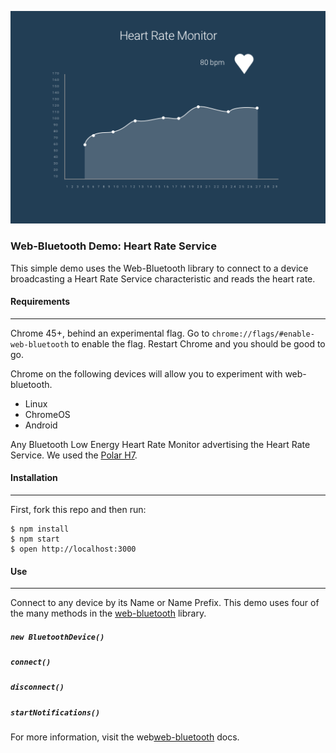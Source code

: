 ![web-bluetooth image](/assets/HRS.png)

### Web-Bluetooth Demo: Heart Rate Service

This simple demo uses the Web-Bluetooth library to connect to a device broadcasting a Heart Rate Service characteristic and reads the heart rate.

#### Requirements
------------
Chrome 45+, behind an experimental flag. Go to `chrome://flags/#enable-web-bluetooth` to enable the flag. Restart Chrome and you should be good to go.

Chrome on the following devices will allow you to experiment with web-bluetooth.
  * Linux      
  * ChromeOS
  * Android

Any Bluetooth Low Energy Heart Rate Monitor advertising the Heart Rate Service. We used the [Polar H7](http://www.amazon.com/Polar-Bluetooth-Fitness-Tracker-XX-Large/dp/B007S088F4/ref=sr_1_1?ie=UTF8&qid=1464890553&sr=8-1&keywords=polar+h7).

#### Installation
------------
First, fork this repo and then run:

```
$ npm install
$ npm start
$ open http://localhost:3000
```
#### Use
------------
Connect to any device by its Name or Name Prefix.
This demo uses four of the many methods in the [web-bluetooth](http://sabertooth-io.github.io/) library.

##### `new BluetoothDevice()`
##### `connect()`
##### `disconnect()`
##### `startNotifications()`

For more information, visit the web[web-bluetooth](http://sabertooth-io.github.io/) docs.
